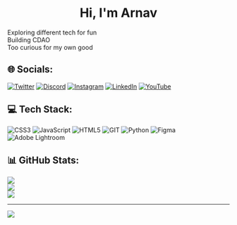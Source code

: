 <h1 align="center">Hi, I'm Arnav</h1>
Exploring different tech for fun<br>Building CDAO<br>Too curious for my own good


## 🌐 Socials:
[![Twitter](https://img.shields.io/badge/Twitter-%231DA1F2.svg?logo=Twitter&logoColor=white)](https://twitter.com/thisis_arnav) 
[![Discord](https://img.shields.io/badge/Discord-%237289DA.svg?logo=discord&logoColor=white)](https://discord.gg/https://discord.gg/yKYWCchsrb)
[![Instagram](https://img.shields.io/badge/Instagram-%23E4405F.svg?logo=Instagram&logoColor=white)](https://instagram.com/neo.anderson.7) [![LinkedIn](https://img.shields.io/badge/LinkedIn-%230077B5.svg?logo=linkedin&logoColor=white)](https://linkedin.com/in/arnav-anand-923232270/)
[![YouTube](https://img.shields.io/badge/YouTube-%23FF0000.svg?logo=YouTube&logoColor=white)](https://youtube.com/@https://www.youtube.com/@C-DAO)

## 💻 Tech Stack:
![CSS3](https://img.shields.io/badge/css3-%231572B6.svg?style=for-the-badge&logo=css3&logoColor=white) ![JavaScript](https://img.shields.io/badge/javascript-%23323330.svg?style=for-the-badge&logo=javascript&logoColor=%23F7DF1E) ![HTML5](https://img.shields.io/badge/html5-%23E34F26.svg?style=for-the-badge&logo=html5&logoColor=white) ![GIT](https://img.shields.io/badge/Git-fc6d26?style=for-the-badge&logo=git&logoColor=white) ![Python](https://img.shields.io/badge/python-3670A0?style=for-the-badge&logo=python&logoColor=ffdd54) ![Figma](https://img.shields.io/badge/figma-%23F24E1E.svg?style=for-the-badge&logo=figma&logoColor=white) ![Adobe Lightroom](https://img.shields.io/badge/Adobe%20Lightroom-31A8FF.svg?style=for-the-badge&logo=Adobe%20Lightroom&logoColor=white)
## 📊 GitHub Stats:
![](https://github-readme-stats.vercel.app/api?username=capy-on-caffeine&theme=default&hide_border=false&include_all_commits=true&count_private=false)<br/>
![](https://github-readme-streak-stats.herokuapp.com/?user=capy-on-caffeine&theme=default&hide_border=false)<br/>
![](https://github-readme-stats.vercel.app/api/top-langs/?username=capy-on-caffeine&theme=default&hide_border=false&include_all_commits=true&count_private=false&layout=compact)

---
[![](https://visitcount.itsvg.in/api?id=capy-on-caffeine&icon=0&color=0)](https://visitcount.itsvg.in)

<!-- Proudly created with GPRM ( https://gprm.itsvg.in ) -->
